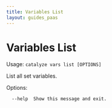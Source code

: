 ```yaml
---
title: Variables List
layout: guides_paas
---
```


# Variables List

Usage: `catalyze vars list [OPTIONS]`

  List all set variables.

Options:

```
  --help  Show this message and exit.
```